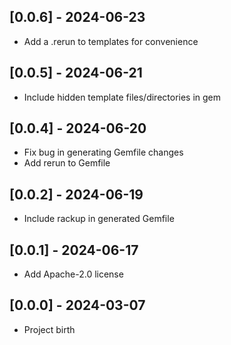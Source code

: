 ## [0.0.6] - 2024-06-23

- Add a .rerun to templates for convenience

## [0.0.5] - 2024-06-21

- Include hidden template files/directories in gem

## [0.0.4] - 2024-06-20

- Fix bug in generating Gemfile changes
- Add rerun to Gemfile

## [0.0.2] - 2024-06-19

- Include rackup in generated Gemfile

## [0.0.1] - 2024-06-17

- Add Apache-2.0 license

## [0.0.0] - 2024-03-07

- Project birth
